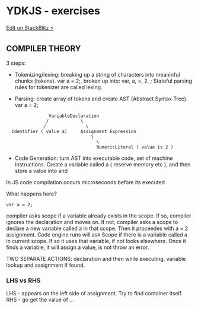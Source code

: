 # YDKJS - exercises

[Edit on StackBlitz ⚡️](https://stackblitz.com/edit/js-7d8cju)

## COMPILER THEORY
3 steps:

- Tokenizing/lexing: breaking up a string of characters into  meaninful chunks (tokens). var a = 2;, broken up into: var, a, =, 2, ;
Stateful parsing rules for tokenizer are called lexing.

- Parsing: create array of tokens and create AST (Abstract Syntax Tree). var a = 2;

```
                VariableDeclaration
               /            \
              /               \
  Identifier ( value a)     Assignment Expression
                                \
                                  \
                                  NumericLiteral ( value is 2 )
```

- Code Generation: turn AST into executable code, set of machine instructions. Create a variable called a ( reserve memory etc ), and then store a value into and

In JS code compilation occurs microseconds before its executed

What happens here?
```
var a = 2;
```
compiler asks scope if a variable already exists in the scope. If so, compiler ignores the declaration and moves on. If not, compiler asks a scope to declare a new variable called a in that scope.
Then it proceedes with a = 2 assignment. Code engine runs will ask Scope if there is a variable called a in current scope. If so it uses that variable, if not looks elsewhere. Once it finds a variable, it will assign a value, is not throw an error.

TWO SEPARATE ACTIONS: declaration and then while executing, variable lookup and assignment if found.

### LHS vs RHS

LHS - appears on the left side of assignment. Try to find container itself.
RHS - go get the value of ...
